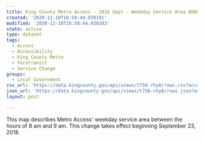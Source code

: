 ```yaml
---
title: King County Metro Access - 2018 Sept - Weekday Service Area 0800-0900
created: '2020-11-10T16:58:44.039191'
modified: '2020-11-10T16:58:44.039203'
state: active
type: dataset
tags:
  - Access
  - Accessibility
  - King County Metro
  - Paratransit
  - Service Change
groups:
  - Local Government
csv_url: 'https://data.kingcounty.gov/api/views/t756-rhy8/rows.csv?accessType=DOWNLOAD'
json_url: 'https://data.kingcounty.gov/api/views/t756-rhy8/rows.json?accessType=DOWNLOAD'
layout: post

---
```

This map describes Metro Access' weekday service area between the hours of 8 am and 9 am. This change takes effect beginning September 23, 2018.

